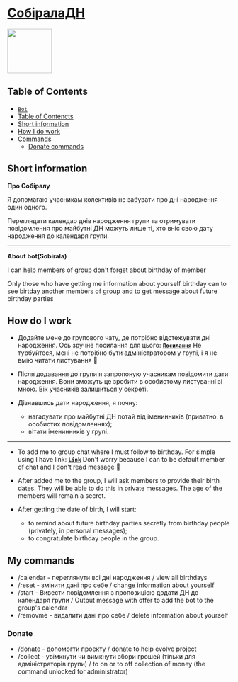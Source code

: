 # **[СобіралаДН](https://t.me/sobiralaDNBot)** 


<img src="https://img.icons8.com/bubbles/300/000000/birthday.png" width="100" height="100">


## Table of Contents
 - [`Bot`](https://t.me/sobiralaDNBot)
 - <a href="#table-of-contencts">Table of Contencts</a>
 - <a href="#short-information">Short information</a>
 - <a href="#how-do-i-work">How I do work</a>
 - <a href="#my-commands">Commands</a>
    - <a href="#donate">Donate commands</a>


## Short information

**Про Собіралу**

Я допомагаю учасникам колективів не забувати про дні народження один одного.

Переглядати календар днів народження групи та отримувати повідомлення про майбутні ДН можуть лише ті, хто вніс свою дату народження до календаря групи.

---------------------------

**About bot(Sobirala)**

I can help members of group don't forget about birthday of member

Only those who have getting me information about yourself birthday can to see birtday another members of group and to get message about future birthday parties


## How do I work

- Додайте мене до групового чату, де потрібно відстежувати дні народження. Ось зручне посилання для цього: **[`Посилання`](https://t.me/sobiralaDNBot?startgroup=1)**
Не турбуйтеся, мені не потрібно бути адміністратором у групі, і я не вмію читати листування 🙈

- Після додавання до групи я запропоную учасникам повідомити дати народження. Вони зможуть це зробити в особистому листуванні зі мною. Вік учасників залишиться у секреті.

- Дізнавшись дати народження, я почну:
   - нагадувати про майбутні ДН потай від іменинників (приватно, в особистих повідомленнях);
   - вітати іменинників у групі.

------------------------------

- To add me to group chat where I must follow to birthday. For simple using I have link: **[`Link`](https://t.me/sobiralaDNBot?startgroup=1)**
Don't worry because I can to be default member of chat and I don't read message 🙈

- After added me to the group, I will ask members to provide their birth dates. They will be able to do this in private messages. The age of the members will remain a secret.

- After getting the date of birth, I will start:
   - to remind about future birthday parties secretly from birthday people (privately, in personal messages);
   - to congratulate birthday people in the group.


## My commands

- /calendar - переглянути всі дні народження / view all birthdays
- /reset - змінити дані про себе / change information about yourself
- /start - Вивести повідомлення з пропозицією додати ДН до календаря групи / Output message with offer to add the bot to the group's calendar 
- /removme - видалити дані про себе / delete information about yourself

### Donate
- /donate - допомогти проекту / donate to help evolve project
- /collect - увімкнути чи вимкнути збори грошей (тільки для адміністраторів групи) / to on or to off collection of money (the command unlocked for administrator)